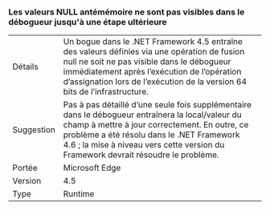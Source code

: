 ### <a name="null-coalescer-values-are-not-visible-in-debugger-until-one-step-later"></a>Les valeurs NULL antémémoire ne sont pas visibles dans le débogueur jusqu'à une étape ultérieure

|   |   |
|---|---|
|Détails|Un bogue dans le .NET Framework 4.5 entraîne des valeurs définies via une opération de fusion null ne soit ne pas visible dans le débogueur immédiatement après l’exécution de l’opération d’assignation lors de l’exécution de la version 64 bits de l’infrastructure.|
|Suggestion|Pas à pas détaillé d’une seule fois supplémentaire dans le débogueur entraînera la local/valeur du champ à mettre à jour correctement. En outre, ce problème a été résolu dans le .NET Framework 4.6 ; la mise à niveau vers cette version du Framework devrait résoudre le problème.|
|Portée|Microsoft Edge|
|Version|4.5|
|Type|Runtime|

